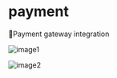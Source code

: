 # payment
🔹Payment gateway integration

![image1](https://user-images.githubusercontent.com/103148256/193154525-02e7756b-7371-4a37-9189-8c3859da5b1e.png)

![image2](https://user-images.githubusercontent.com/103148256/193154537-521d351f-438d-49d1-81a4-32bd4b3be78a.png)

